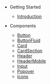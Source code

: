 - Getting Started

  - [Introduction](/)

- Components
  - [Button](button.md)
  - [ButtonFluid](button-fluid.md)
  - [Card](card.md)
  - [CardSection](card-section.md)
  - [Header](header.md)
  - [HeaderMobile](header-mobile.md)
  - [Input](input.md)
  - [Popover](popover.md)
  - [Icons](icons.md)
